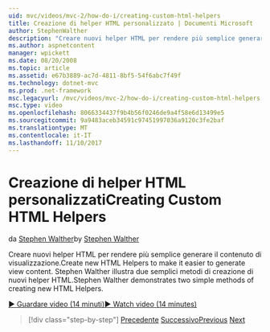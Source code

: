 ```yaml
---
uid: mvc/videos/mvc-2/how-do-i/creating-custom-html-helpers
title: Creazione di helper HTML personalizzato | Documenti Microsoft
author: StephenWalther
description: "Creare nuovi helper HTML per rendere più semplice generare il contenuto di visualizzazione. Stephen Walther illustra due semplici metodi di creazione di nuovi helper HTML."
ms.author: aspnetcontent
manager: wpickett
ms.date: 08/20/2008
ms.topic: article
ms.assetid: e67b3889-ac7d-4811-8bf5-54f6abc7f49f
ms.technology: dotnet-mvc
ms.prod: .net-framework
msc.legacyurl: /mvc/videos/mvc-2/how-do-i/creating-custom-html-helpers
msc.type: video
ms.openlocfilehash: 8066334437f9b4b56f0246de9a4f58e6d13499e5
ms.sourcegitcommit: 9a9483aceb34591c97451997036a9120c3fe2baf
ms.translationtype: MT
ms.contentlocale: it-IT
ms.lasthandoff: 11/10/2017
---
```

<a name="creating-custom-html-helpers"></a><span data-ttu-id="d437f-104">Creazione di helper HTML personalizzati</span><span class="sxs-lookup"><span data-stu-id="d437f-104">Creating Custom HTML Helpers</span></span>
====================
<span data-ttu-id="d437f-105">da [Stephen Walther](https://github.com/StephenWalther)</span><span class="sxs-lookup"><span data-stu-id="d437f-105">by [Stephen Walther](https://github.com/StephenWalther)</span></span>

<span data-ttu-id="d437f-106">Creare nuovi helper HTML per rendere più semplice generare il contenuto di visualizzazione.</span><span class="sxs-lookup"><span data-stu-id="d437f-106">Create new HTML Helpers to make it easier to generate view content.</span></span> <span data-ttu-id="d437f-107">Stephen Walther illustra due semplici metodi di creazione di nuovi helper HTML.</span><span class="sxs-lookup"><span data-stu-id="d437f-107">Stephen Walther demonstrates two simple methods of creating new HTML Helpers.</span></span>

[<span data-ttu-id="d437f-108">&#9654; Guardare video (14 minuti)</span><span class="sxs-lookup"><span data-stu-id="d437f-108">&#9654; Watch video (14 minutes)</span></span>](https://channel9.msdn.com/Blogs/ASP-NET-Site-Videos/creating-custom-html-helpers)

>[!div class="step-by-step"]
<span data-ttu-id="d437f-109">[Precedente](creating-unit-tests-for-aspnet-mvc-applications.md)
[Successivo](creating-model-classes-with-linq-to-sql.md)</span><span class="sxs-lookup"><span data-stu-id="d437f-109">[Previous](creating-unit-tests-for-aspnet-mvc-applications.md)
[Next](creating-model-classes-with-linq-to-sql.md)</span></span>
